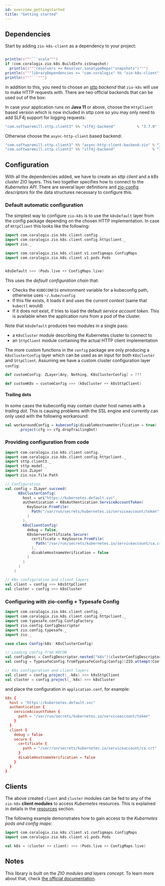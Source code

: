 ```yaml
---
id: overview_gettingstarted
title: "Getting started"
---
```


## Dependencies

Start by adding `zio-k8s-client` as a dependency to your project:


```scala mdoc:passthrough

println(s"""```scala""")
if (com.coralogix.zio.k8s.BuildInfo.isSnapshot)
  println(s"""resolvers += Resolver.sonatypeRepo("snapshots")""")
println(s"""libraryDependencies += "com.coralogix" %% "zio-k8s-client" % "${com.coralogix.zio.k8s.BuildInfo.version}"""")
println(s"""```""")

```

in addition to this, you need to choose an [sttp](https://sttp.softwaremill.com/en/latest/) _backend_ that `zio-k8s` will use to make HTTP requests with. There are two official backends that can be used out of the box:

In case your application runs on **Java 11** or above, choose the `HttpClient` based version which is now included in sttp core
so you may only need to add SLF4j support for logging requests:

```scala
"com.softwaremill.sttp.client3" %% "slf4j-backend"          % "3.7.0"
```

Otherwise choose the `async-http-client` based backend:

```scala
"com.softwaremill.sttp.client3" %% "async-http-client-backend-zio" % "3.7.0"
"com.softwaremill.sttp.client3" %% "slf4j-backend"                 % "3.7.0"
```

## Configuration

With all the dependencies added, we have to create an _sttp client_ and a _k8s cluster_ ZIO layers. 
This two together specifies how to connect to the _Kubernetes API_. There are several layer definitions and
[zio-config](https://zio.github.io/zio-config/) _descriptors_ for the data structures necessary to configure this.

### Default automatic configuration
The simplest way to configure `zio-k8s` is to use the `k8sDefault` layer from the config package depending on 
the chosen HTTP implementation. In case of `HttpClient` this looks like the following:

```scala mdoc:silent
import com.coralogix.zio.k8s.client.config._
import com.coralogix.zio.k8s.client.config.httpclient._
import zio._

import com.coralogix.zio.k8s.client.v1.configmaps.ConfigMaps
import com.coralogix.zio.k8s.client.v1.pods.Pods


k8sDefault >>> (Pods.live ++ ConfigMaps.live)
```

This uses the _default configuration chain_ that:

- Checks the `KUBECONFIG` environment variable for a kubeconfig path, otherwise uses `~/.kube/config`
- If this file exists, it loads it and uses the _current context_ (same that `kubectl` would)
- If it does not exist, if tries to load the default _service account token_. This is available when the application runs from a pod of the cluster.

Note that `k8sDefault` produces two modules in a single pass:
- a `K8sCluster` module describing the Kubernetes cluster to connect to
- an `SttpClient` module containing the actual HTTP client implementation

The more custom functions in the `config` package are only producing a `K8sClusterConfig` layer which can be used as
an input for both `K8sCluster` and `SttpClient`. Assuming we have a custom cluster configuration layer `config`:

```scala mdoc:silent
def customConfig: ZLayer[Any, Nothing, K8sClusterConfig] = ???

def customK8s = customConfig >>> (k8sCluster ++ k8sSttpClient)
```

#### Trailing dots
In some cases the kubeconfig may contain cluster host names with a _trailing dot_. This is causing problems with the SSL engine
and currently can only used with the following workaround:

```scala mdoc:silent
val workaroundConfig = kubeconfig(disableHostnameVerification = true)
      .project(cfg => cfg.dropTrailingDot)
```

### Providing configuration from code

```scala mdoc:silent
import com.coralogix.zio.k8s.client.config._
import com.coralogix.zio.k8s.client.config.httpclient._
import sttp.client3._
import sttp.model._
import zio.ZLayer
import zio.nio.file.Path

// Configuration
val config = ZLayer.succeed(
      K8sClusterConfig(
        host = uri"https://kubernetes.default.svc",
        authentication = K8sAuthentication.ServiceAccountToken(
          KeySource.FromFile(
            Path("/var/run/secrets/kubernetes.io/serviceaccount/token")
          )
        ),
        K8sClientConfig(
          debug = false,
          K8sServerCertificate.Secure(
            certificate = KeySource.FromFile(
              Path("/var/run/secrets/kubernetes.io/serviceaccount/ca.crt")
            ),
            disableHostnameVerification = false
          )
        )
      )
    )
```

```scala mdoc:silent
// K8s configuration and client layers
val client = config >>> k8sSttpClient
val cluster = config >>> k8sCluster
```

### Configuring with zio-config + Typesafe Config

```scala mdoc:silent:reset
import com.coralogix.zio.k8s.client.config._
import com.coralogix.zio.k8s.client.config.httpclient._
import com.typesafe.config.ConfigFactory
import zio.config.ConfigDescriptor
import zio.config.typesafe._
import zio._

case class Config(k8s: K8sClusterConfig)

// Loading config from HOCON
val configDesc = ConfigDescriptor.nested("k8s")(clusterConfigDescriptor).to[Config]
val config = TypesafeConfig.fromTypesafeConfig[Config](ZIO.attempt(ConfigFactory.load.resolve), configDesc)

// K8s configuration and client layers
val client = config.project(_.k8s) >>> k8sSttpClient
val cluster = config.project(_.k8s) >>> k8sCluster
```

and place the configuration in `application.conf`, for example:

```conf
k8s {
  host = "https://kubernetes.default.svc"
  authentication {
    serviceAccountToken {
      path = "/var/run/secrets/kubernetes.io/serviceaccount/token"
    }
  }
  client {
    debug = false
    secure {
      certificate {
        path = "/var/run/secrets/kubernetes.io/serviceaccount/ca.crt"
      }
      disableHostnameVerification = false
    }
  }
}
```

## Clients

The above created `client` and `cluster` modules can be fed to any of the `zio-k8s` **client modules**
to access _Kubernetes_ resources. This is explained in details in the [resources](resources.md) section. 

The following example demonstrates how to gain access to the _Kubernetes pods and config maps_:

```scala mdoc:silent
import com.coralogix.zio.k8s.client.v1.configmaps.ConfigMaps
import com.coralogix.zio.k8s.client.v1.pods.Pods

val k8s = (cluster ++ client) >>> (Pods.live ++ ConfigMaps.live)
```

## Notes
This library is built on the _ZIO modules and layers concept_. To learn more about that, 
check [the official documentation](https://zio.dev/docs/howto/howto_use_layers).